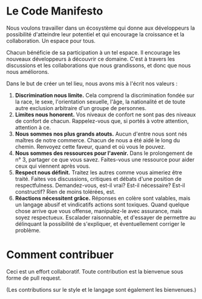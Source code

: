 Le Code Manifesto
=================

Nous voulons travailler dans un écosystème qui donne aux développeurs la possibilité d'atteindre leur potentiel et qui encourage la croissance et la collaboration. Un espace pour tous.

Chacun bénéficie de sa participation à un tel espace. Il encourage les nouveaux développeurs à découvrir ce domaine. C'est à travers les discussions et les collaborations que nous grandissons, et donc que nous nous améliorons.

Dans le but de créer un tel lieu, nous avons mis à l'écrit nos valeurs :

1. **Discrimination nous limite.** Cela comprend la discrimination fondée sur la race, le sexe, l'orientation sexuelle, l'âge, la nationalité et de toute autre exclusion arbitraire d'un groupe de personnes.
2. **Limites nous honorent.** Vos niveaux de confort ne sont pas des niveaux de confort de chacun. Rappelez-vous que, si portés à votre attention, attention à ce.
3. **Nous sommes nos plus grands atouts.** Aucun d'entre nous sont nés maîtres de notre commerce. Chacun de nous a été aidé le long du chemin. Renvoyez cette faveur, quand et où vous le pouvez.
4. **Nous sommes des ressources pour l'avenir.** Dans le prolongement de n° 3, partager ce que vous savez. Faites-vous une ressource pour aider ceux qui viennent après vous.
5. **Respect nous définit.** Traitez les autres comme vous aimeriez être traité. Faites vos discussions, critiques et débats d'une position de respectfulness. Demandez-vous, est-il vrai? Est-il nécessaire? Est-il constructif? Rien de moins tolérées, est.
6. **Réactions nécessitent grâce.** Réponses en colère sont valables, mais un langage abusif et vindicatifs actions sont toxiques. Quand quelque chose arrive que vous offense, manipulez-le avec assurance, mais soyez respectueux. Escalader raisonnable, et d'essayer de permettre au délinquant la possibilité de s'expliquer, et éventuellement corriger le problème.

Comment contribuer
==================

Ceci est un effort collaboratif. Toute contribution est la bienvenue sous forme de pull request.

(Les contributions sur le style et le langage sont également les bienvenues.)
